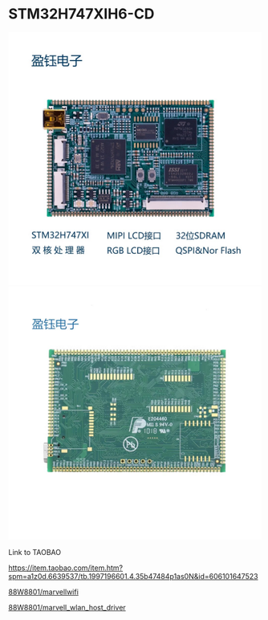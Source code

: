 # STM32H747XIH6-CD

![top.jpg][1]
![bottom.jpg][2]

Link to TAOBAO

https://item.taobao.com/item.htm?spm=a1z0d.6639537/tb.1997196601.4.35b47484p1as0N&id=606101647523

[88W8801/marvellwifi](https://github.com/JianRuiqian/marvellwifi.git)

[88W8801/marvell_wlan_host_driver](https://github.com/glifeather/marvell_wlan_host_driver.git)

  [1]: images/top.jpg "top.jpg"
  [2]: images/bottom.jpg "bottom.jpg"